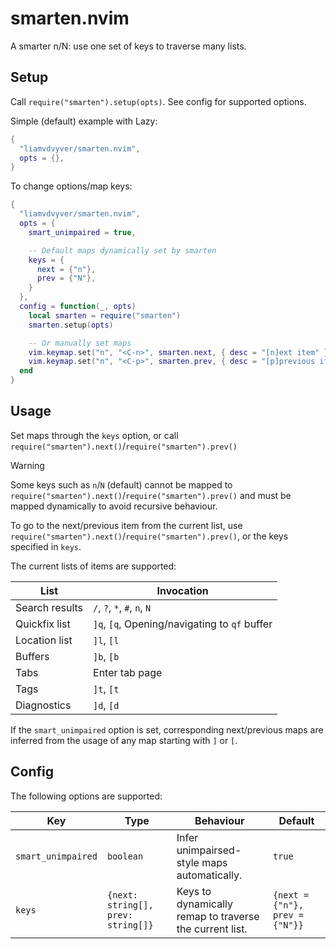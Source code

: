 # smarten.nvim

A smarter n/N: use one set of keys to traverse many lists.

## Setup

Call `require("smarten").setup(opts)`. See config for supported options.

Simple (default) example with Lazy:

```lua
{
  "liamvdvyver/smarten.nvim",
  opts = {},
}
```

To change options/map keys:

```lua
{
  "liamvdvyver/smarten.nvim",
  opts = {
    smart_unimpaired = true,

    -- Default maps dynamically set by smarten
    keys = {
      next = {"n"},
      prev = {"N"},
    }
  },
  config = function(_, opts)
    local smarten = require("smarten")
    smarten.setup(opts)

    -- Or manually set maps
    vim.keymap.set("n", "<C-n>", smarten.next, { desc = "[n]ext item" })
    vim.keymap.set("n", "<C-p>", smarten.prev, { desc = "[p]previous item" })
  end
}
```

## Usage

Set maps through the `keys` option, or call `require("smarten").next()`/`require("smarten").prev()`

> [!WARNING]
> Some keys such as `n`/`N` (default) cannot be mapped to `require("smarten").next()`/`require("smarten").prev()` and must be mapped dynamically to avoid recursive behaviour.

To go to the next/previous item from the current list, use `require("smarten").next()`/`require("smarten").prev()`, or the keys specified in `keys`.

The current lists of items are supported:


|List|Invocation|
|----|----------|
|Search results|`/`, `?`, `*`, `#`, `n`, `N`|
|Quickfix list| `]q`, `[q`, Opening/navigating to `qf` buffer|
|Location list|`]l`, `[l`|
|Buffers|`]b`, `[b`|
|Tabs|Enter tab page|
|Tags|`]t`, `[t`|
|Diagnostics|`]d`, `[d`|


If the `smart_unimpaired` option is set, corresponding next/previous maps are inferred from the usage of any map starting with `]` or `[`.

## Config

The following options are supported:

|Key|Type|Behaviour|Default|
|---|-----|---------|-------|
|`smart_unimpaired`|`boolean`|Infer unimpairsed-style maps automatically.|`true`|
|`keys`|`{next: string[], prev: string[]}`|Keys to dynamically remap to traverse the current list.|`{next = {"n"}, prev = {"N"}}`|
